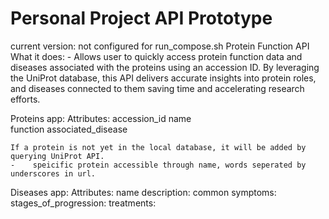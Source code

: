 # Personal Project API Prototype
current version: not configured for run_compose.sh
Protein Function API
    What it does: 
        - Allows user to quickly access protein function data and diseases associated with the proteins using an accession ID. By leveraging the UniProt database, this API delivers accurate insights into protein roles, and diseases connected to them saving time and accelerating research efforts.

Proteins app: 
    Attributes:
        accession_id
        name  
        function 
        associated_disease 

    If a protein is not yet in the local database, it will be added by querying UniProt API.
    -    speicific protein accessible through name, words seperated by underscores in url.
        


Diseases app:
    Attributes:
        name
        description:
        common symptoms:
        stages_of_progression:
        treatments:


